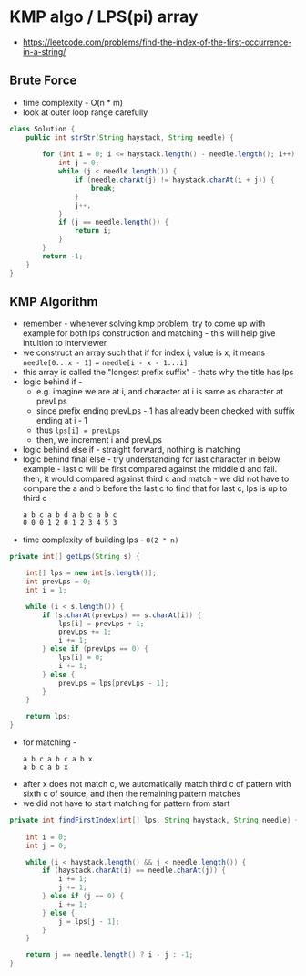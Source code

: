 # KMP algo / LPS(pi) array

- https://leetcode.com/problems/find-the-index-of-the-first-occurrence-in-a-string/

## Brute Force

- time complexity - O(n * m)
- look at outer loop range carefully

```java
class Solution {
    public int strStr(String haystack, String needle) {
        
        for (int i = 0; i <= haystack.length() - needle.length(); i++) {
            int j = 0;
            while (j < needle.length()) {
                if (needle.charAt(j) != haystack.charAt(i + j)) {
                    break;
                }
                j++;
            }
            if (j == needle.length()) {
                return i;
            }
        }
        return -1;
    }
}
```

## KMP Algorithm

- remember - whenever solving kmp problem, try to come up with example for both lps construction and matching - this will help give intuition to interviewer
- we construct an array such that if for index i, value is x, it means `needle[0...x - 1]` = `needle[i - x - 1...i]`
- this array is called the "longest prefix suffix" - thats why the title has lps
- logic behind if - 
  - e.g. imagine we are at i, and character at i is same as character at prevLps
  - since prefix ending prevLps - 1 has already been checked with suffix ending at i - 1
  - thus `lps[i] = prevLps`
  - then, we increment i and prevLps
- logic behind else if - straight forward, nothing is matching
- logic behind final else - try understanding for last character in below example - last c will be first compared against the middle d and fail. then, it would compared against third c and match - we did not have to compare the a and b before the last c to find that for last c, lps is up to third c
  ```
  a b c a b d a b c a b c
  0 0 0 1 2 0 1 2 3 4 5 3
  ```
- time complexity of building lps - `O(2 * n)`

```java
private int[] getLps(String s) {

    int[] lps = new int[s.length()];
    int prevLps = 0;
    int i = 1;

    while (i < s.length()) {
        if (s.charAt(prevLps) == s.charAt(i)) {
            lps[i] = prevLps + 1;
            prevLps += 1;
            i += 1;
        } else if (prevLps == 0) {
            lps[i] = 0;
            i += 1;
        } else {
            prevLps = lps[prevLps - 1];
        }
    }

    return lps;
}
```

- for matching - 
  ```
  a b c a b c a b x
  a b c a b x
  ```
- after x does not match c, we automatically match third c of pattern with sixth c of source, and then the remaining pattern matches
- we did not have to start matching for pattern from start

```java
private int findFirstIndex(int[] lps, String haystack, String needle) {
    
    int i = 0;
    int j = 0;

    while (i < haystack.length() && j < needle.length()) {
        if (haystack.charAt(i) == needle.charAt(j)) {
            i += 1;
            j += 1;
        } else if (j == 0) {
            i += 1;
        } else {
            j = lps[j - 1];
        }
    }

    return j == needle.length() ? i - j : -1;
}
```
